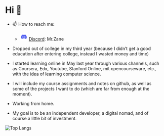 # Hi 👋
- 📫 How to reach me: 
   - <a><img height="25" src="https://raw.githubusercontent.com/github/explore/80688e429a7d4ef2fca1e82350fe8e3517d3494d/topics/discord/discord.png"> [Discord](https://discord.com/): Mr.Zane </a>

- Dropped out of college in my third year (because I didn’t get a good education after entering college, instead I wasted money and time)
- I started learning online in May last year through various channels, such as Coursera, Edx, Youtube, Stanford Online, mit opencourseware, etc., with the idea of learning computer science.
- I will include my course assignments and notes on github, as well as some of the projects I want to do (which are far from enough at the moment).
- Working from home.
- My goal is to be an independent developer, a digital nomad, and of course a little bit of investment.

![Top Langs](https://github-readme-stats.vercel.app/api/top-langs/?username=Zane-Liao&layout=compact)
